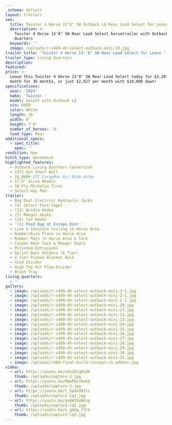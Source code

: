 ```yaml
---
_schema: default
layout: trailers
seo:
  title: Twister 4 Horse 13'8" SW Outback LQ Rear Load Select for Lease
  description: >-
    Twister 4 Horse 13'8" SW Rear Load Select horsetrailer with Outback Living
    Quarters
  keywords: ''
  image: /uploads/r-s499-4h-select-outback-mini-33.jpg
trailer_title: 'Twister 4 Horse 13''8" SW Rear Load Select for Lease '
trailer_type: Living Quarters
description:
featured:
price: >-
  Lease this Twister 4 Horse 13'8" SW Rear Load Select today for $3,207 per
  month for 36 months, or just $2,627 per month with $10,000 down! 
specifications:
  year: '2024'
  make: 'Twister '
  model: Select with Outback LQ
  vin: R499
  color: White
  length: 35'
  width: 8'
  height: 7'6"
  number_of_horses: '4'
  load_type: Rear
additional_specs:
  - spec_title:
    spec: ''
condition: New
hitch_type: Gooseneck
highlighted_features:
  - Outback Living Quarters Conversion
  - 13ft 8in Short Wall
  - 10,000# STI CargoMax Air Ride Axles
  - 17.5" Alcoa Wheels
  - 18 Ply Michelin Tires
  - Select Hay Pod
trailer:
  - Big Dual Electric/ Hydraulic Jacks
  - (4) Select Face Cages
  - (12) Bridle Hooks
  - (5) Manger Hooks
  - (16) Tie Hooks
  - '(1) Feed Bag at Escape Door '
  - Line & Insulate Ceiling in Horse Area
  - Rumber/Kick Plate in Horse Area
  - Rubber Mats in Horse Area & Tack
  - Carpet Rear Tack & Manger Doors
  - Polished Extrusions
  - Splint Boot Holders (6 Tier)
  - 4 Tier Pinned Blanket Rack
  - Stud Divider
  - High Top Air Flow Divider
  - Brush Tray
living_quarters:
  - ''
gallery:
  - image: /uploads/r-s499-4h-select-outback-mini-3-1.jpg
  - image: /uploads/r-s499-4h-select-outback-mini-2-1.jpg
  - image: /uploads/r-s499-4h-select-outback-mini-1-1.jpg
  - image: /uploads/r-s499-4h-select-outback-mini-20.jpg
  - image: /uploads/r-s499-4h-select-outback-mini-21.jpg
  - image: /uploads/r-s499-4h-select-outback-mini-22.jpg
  - image: /uploads/r-s499-4h-select-outback-mini-23.jpg
  - image: /uploads/r-s499-4h-select-outback-mini-24.jpg
  - image: /uploads/r-s499-4h-select-outback-mini-25.jpg
  - image: /uploads/r-s499-4h-select-outback-mini-26.jpg
  - image: /uploads/r-s499-4h-select-outback-mini-27.jpg
  - image: /uploads/r-s499-4h-select-outback-mini-28.jpg
  - image: /uploads/r-s499-4h-select-outback-mini-29.jpg
  - image: /uploads/r-s499-4h-select-outback-mini-30.jpg
  - image: /uploads/r-s499-4h-select-outback-mini-31.jpg
  - image: /uploads/r499-final-build-concept-v1-addons.jpg
video:
  - url: https://youtu.be/xhhIACqKL0k
    thumb: /uploads/capture-1.jpg
  - url: https://youtu.be/MdwP8xfbwk8
    thumb: /uploads/capture-2.jpg
  - url: https://youtu.be/l_kp9oORIlc
    thumb: /uploads/capture-lq1.jpg
  - url: https://youtu.be/qvbW20yWUsg
    thumb: /uploads/capture-lq2.jpg
  - url: https://youtu.be/c_gmUq_f3rU
    thumb: /uploads/capture-lq3.jpg
---
```

